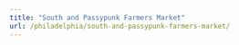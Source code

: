 ```yaml
---
title: "South and Passypunk Farmers Market"
url: /philadelphia/south-and-passypunk-farmers-market/
---
```

